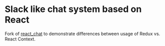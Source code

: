 # Slack like chat system based on React

Fork of [react_chat](https://github.com/anszu/react_chat) to demonstrate differences between usage of Redux vs. React Context. 

